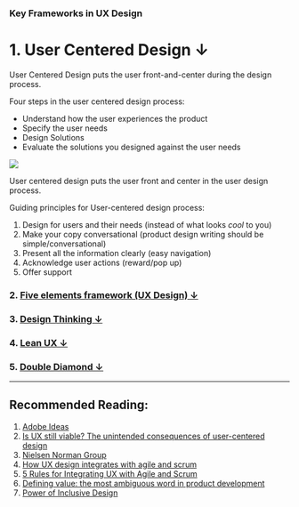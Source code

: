 ### Key Frameworks in UX Design

# 1. User Centered Design ↓
User Centered Design puts the user front-and-center during the design process.

Four steps in the user centered design process:
- Understand how the user experiences the product
- Specify the user needs
- Design Solutions
- Evaluate the solutions you designed against the user needs

![](https://public-media.interaction-design.org/images/uploads/2737d331018d4207a7bf7f5e90eebec0.png)


User centered design puts the user front and center in the user design process.

Guiding principles for User-centered design process:
1. Design for users and their needs (instead of what looks _cool_ to you)
2. Make your copy conversational (product design writing should be simple/conversational)
3. Present all the information clearly (easy navigation)
4. Acknowledge user actions (reward/pop up)
5. Offer support


### 2. [Five elements framework (UX Design)  ↓](https://github.com/blessinvarkey/musings/new/main/posts#2-five-elements-framework-)

### 3. [Design Thinking  ↓](https://github.com/blessinvarkey/musings/new/main/posts#3-design-thinking-)

### 4. [Lean UX ↓]()
### 5. [Double Diamond ↓]()
---
## Recommended Reading:
1. [Adobe Ideas](https://xd.adobe.com/ideas/)
2. [Is UX still viable? The unintended consequences of user-centered design](https://uxdesign.cc)
3. [Nielsen Norman Group](https://www.nngroup.com/articles/)
4. [How UX design integrates with agile and scrum](https://medium.com/swlh/here-is-how-ux-design-integrates-with-agile-and-scrum-4f3cf8c10e24)
5. [5 Rules for Integrating UX with Agile and Scrum](https://medium.com/swlh/5-rules-for-integrating-ux-with-agile-scrum-b048babb9a89)
6. [Defining value: the most ambiguous word in product development](https://medium.com/swlh/defining-value-the-most-ambiguous-word-in-product-development-3c36af377ecd)
7. [Power of Inclusive Design](https://www.designbetter.co/podcast/benjamin-evans)
